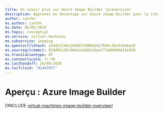 ```yaml
---
title: En savoir plus sur Azure Image Builder (préversion)
description: Apprenez-en davantage sur Azure image Builder pour la création d’images de machine virtuelle dans Azure.
author: cynthn
ms.author: cynthn
ms.date: 05/02/2019
ms.topic: conceptual
ms.service: virtual-machines
ms.subservice: imaging
ms.openlocfilehash: a1d42314b126dd673d801b4176d4c3b143eb6a28
ms.sourcegitcommit: 829d951d5c90442a38012daaf77e86046018e5b9
ms.translationtype: HT
ms.contentlocale: fr-FR
ms.lasthandoff: 10/09/2020
ms.locfileid: "91447977"
---
```

# <a name="preview-azure-image-builder"></a>Aperçu : Azure Image Builder 

[!INCLUDE [virtual-machines-image-builder-overview](../../../includes/virtual-machines-image-builder-overview.md)]
